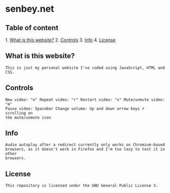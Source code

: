 <div>
  <h1>senbey.net</h1>

  <h2>Table of content</h2>

  <div>
    1. <a href="#what-is-this-website">What is this website?</a>
    2. <a href="#controls">Controls</a>
    3. <a href="#info">Info</a>
    4. <a href="#license">License</a>
  </div>

  <div id="what-is-this-website">
    <h2>What is this website?</h2>

    This is just my personal website I've coded using JavaScript, HTML and CSS.
  </div>

  <div id="controls">
    <h2>Controls</h2>

    New video: "n" Repeat video: "r" Restart video: "s" Mute/unmute video: "m"
    Pause video: Spacebar Change volume: Up and down arrow keys + scrolling on
    the mute/unmute icon
  </div>

  <div id="info">
    <h2>Info</h2>

    Audio autoplay after a redirect currently only works on Chromium-based
    browsers, as it doesn't work in Firefox and I'm too lazy to test it in other
    browsers.
  </div>

  <div id="license">
    <h2>License</h2>

    This repository is licensed under the GNU General Public License 3.
  </div>
</div>
